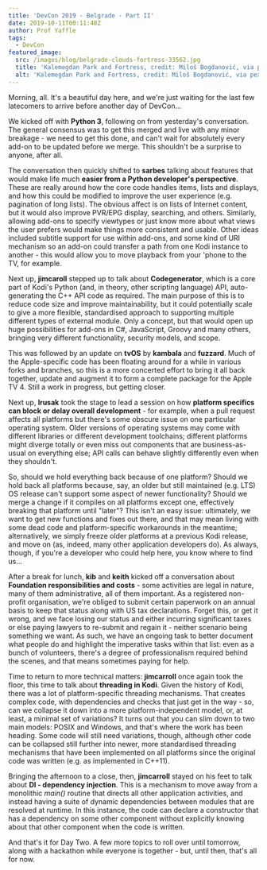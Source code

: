 ```yaml
---
title: 'DevCon 2019 - Belgrade - Part II'
date: 2019-10-11T00:11:48Z
author: Prof Yaffle
tags:
  - DevCon
featured_image:
  src: /images/blog/belgrade-clouds-fortress-33562.jpg
  title: 'Kalemegdan Park and Fortress, credit: Miloš Bogdanović, via pexels.com'
  alt: 'Kalemegdan Park and Fortress, credit: Miloš Bogdanović, via pexels.com'
---
```

Morning, all. It's a beautiful day here, and we're just waiting for the last few latecomers to arrive before another day of DevCon...

  

 We kicked off with **Python 3**, following on from yesterday's conversation. The general consensus was to get this merged and live with any minor breakage - we need to get this done, and can't wait for absolutely every add-on to be updated before we merge. This shouldn't be a surprise to anyone, after all.

 The conversation then quickly shifted to **sarbes** talking about features that would make life much **easier from a Python developer's perspective**. These are really around how the core code handles items, lists and displays, and how this could be modified to improve the user experience (e.g. pagination of long lists). The obvious affect is on lists of Internet content, but it would also improve PVR/EPG display, searching, and others. Similarly, allowing add-ons to specify viewtypes or just know more about what views the user prefers would make things more consistent and usable. Other ideas included subtitle support for use within add-ons, and some kind of URI mechanism so an add-on could transfer a path from one Kodi instance to another - this would allow you to move playback from your 'phone to the TV, for example.

 Next up, **jimcaroll** stepped up to talk about **Codegenerator**, which is a core part of Kodi's Python (and, in theory, other scripting language) API, auto-generating the C++ API code as required. The main purpose of this is to reduce code size and improve maintainability, but it could potentially scale to give a more flexible, standardised approach to supporting multiple different types of external module. Only a concept, but that would open up huge possibilities for add-ons in C#, JavaScript, Groovy and many others, bringing very different functionality, security models, and scope.

 This was followed by an update on **tvOS** by **kambala** and **fuzzard**. Much of the Apple-specific code has been floating around for a while in various forks and branches, so this is a more concerted effort to bring it all back together, update and augment it to form a complete package for the Apple TV 4. Still a work in progress, but getting closer.

 Next up, **lrusak** took the stage to lead a session on how **platform specifics can block or delay overall development** - for example, when a pull request affects all platforms but there's some obscure issue on one particular operating system. Older versions of operating systems may come with different libraries or different development toolchains; different platforms might diverge totally or even miss out components that are business-as-usual on everything else; API calls can behave slightly differently even when they shouldn't.

 So, should we hold everything back because of one platform? Should we hold back all platforms because, say, an older but still maintained (e.g. LTS) OS release can't support some aspect of newer functionality? Should we merge a change if it compiles on all platforms except one, effectively breaking that platform until "later"? This isn't an easy issue: ultimately, we want to get new functions and fixes out there, and that may mean living with some dead code and platform-specific workarounds in the meantime; alternatively, we simply freeze older platforms at a previous Kodi release, and move on (as, indeed, many other application developers do). As always, though, if you're a developer who could help here, you know where to find us...

 After a break for lunch, **kib** and **keith** kicked off a conversation about **Foundation responsibilities and costs** - some activities are legal in nature, many of them administrative, all of them important. As a registered non-profit organisation, we're obliged to submit certain paperwork on an annual basis to keep that status along with US tax declarations. Forget this, or get it wrong, and we face losing our status and either incurring significant taxes or else paying lawyers to re-submit and regain it - neither scenario being something we want. As such, we have an ongoing task to better document what people do and highlight the imperative tasks within that list: even as a bunch of volunteers, there's a degree of professionalism required behind the scenes, and that means sometimes paying for help.

 Time to return to more technical matters: **jimcarroll** once again took the floor, this time to talk about **threading in Kodi**. Given the history of Kodi, there was a lot of platform-specific threading mechanisms. That creates complex code, with dependencies and checks that just get in the way - so, can we collapse it down into a more platform-independent model, or, at least, a minimal set of variations? It turns out that you can slim down to two main models: POSIX and Windows, and that's where the work has been heading. Some code will still need variations, though, although other code can be collapsed still further into newer, more standardised threading mechanisms that have been implemented on all platforms since the original code was written (e.g. as implemented in C++11).

 Bringing the afternoon to a close, then, **jimcarroll** stayed on his feet to talk about **DI - dependency injection**. This is a mechanism to move away from a monolithic *main()* routine that directs all other application activities, and instead having a suite of dynamic dependencies between modules that are resolved at runtime. In this instance, the code can declare a constructor that has a dependency on some other component without explicitly knowing about that other component when the code is written.

  

 And that's it for Day Two. A few more topics to roll over until tomorrow, along with a hackathon while everyone is together - but, until then, that's all for now.

 
